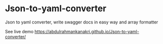 # Json-to-yaml-converter
Json to yaml converter, write swagger docs in easy way and array formatter

See live demo
https://abdulrahmankanakri.github.io/Json-to-yaml-converter/
